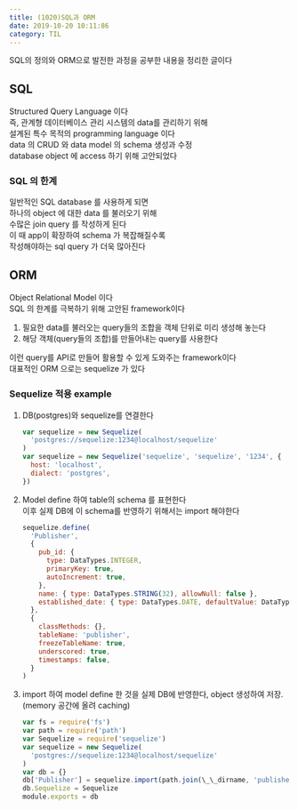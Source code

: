 ```yaml
---
title: (1020)SQL과 ORM
date: 2019-10-20 10:11:86
category: TIL
---
```


SQL의 정의와 ORM으로 발전한 과정을 공부한 내용을 정리한 글이다

## SQL

Structured Query Language 이다  
즉, 관계형 데이터베이스 관리 시스템의 data를 관리하기 위해  
설계된 특수 목적의 programming language 이다  
data 의 CRUD 와 data model 의 schema 생성과 수정  
database object 에 access 하기 위해 고안되었다

### SQL 의 한계

일반적인 SQL database 를 사용하게 되면  
하나의 object 에 대한 data 를 불러오기 위해  
수많은 join query 를 작성하게 된다  
이 때 app이 확장하여 schema 가 복잡해질수록  
작성해야하는 sql query 가 더욱 많아진다

## ORM

Object Relational Model 이다  
SQL 의 한계를 극복하기 위해 고안된 framework이다

1. 필요한 data를 불러오는 query들의 조합을 객체 단위로 미리 생성해 놓는다
2. 해당 객체(query들의 조합)를 만들어내는 query를 사용한다

이런 query를 API로 만들어 활용할 수 있게 도와주는 framework이다  
대표적인 ORM 으로는 sequelize 가 있다

### Sequelize 적용 example

1. DB(postgres)와 sequelize를 연결한다
   ```js
   var sequelize = new Sequelize(
     'postgres://sequelize:1234@localhost/sequelize'
   )
   var sequelize = new Sequelize('sequelize', 'sequelize', '1234', {
     host: 'localhost',
     dialect: 'postgres',
   })
   ```
2. Model define 하여 table의 schema 를 표현한다  
   이후 실제 DB에 이 schema를 반영하기 위해서는 import 해야한다
   ```js
   sequelize.define(
     'Publisher',
     {
       pub_id: {
         type: DataTypes.INTEGER,
         primaryKey: true,
         autoIncrement: true,
       },
       name: { type: DataTypes.STRING(32), allowNull: false },
       established_date: { type: DataTypes.DATE, defaultValue: DataTypes.NOW },
     },
     {
       classMethods: {},
       tableName: 'publisher',
       freezeTableName: true,
       underscored: true,
       timestamps: false,
     }
   )
   ```
3. import 하여 model define 한 것을 실제 DB에 반영한다, object 생성하여 저장.(memory 공간에 올려 caching)
   ```js
   var fs = require('fs')
   var path = require('path')
   var Sequelize = require('sequelize')
   var sequelize = new Sequelize(
     'postgres://sequelize:1234@localhost/sequelize'
   )
   var db = {}
   db['Publisher'] = sequelize.import(path.join(\_\_dirname, 'publisher.js'))db.sequelize = sequelize
   db.Sequelize = Sequelize
   module.exports = db
   ```
